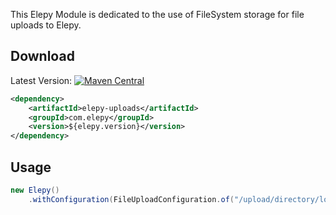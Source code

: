 This Elepy Module is dedicated to the use of FileSystem storage for file uploads to Elepy.


## Download

Latest Version: [![Maven Central](https://maven-badges.herokuapp.com/maven-central/com.elepy/elepy/badge.svg)](https://search.maven.org/search?q=com.elepy)
```xml
<dependency>
    <artifactId>elepy-uploads</artifactId>
    <groupId>com.elepy</groupId>
    <version>${elepy.version}</version>
</dependency>
```

## Usage
```java
new Elepy()
    .withConfiguration(FileUploadConfiguration.of("/upload/directory/location"))
```